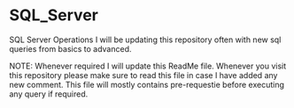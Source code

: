 # SQL_Server
 SQL Server Operations
 I will be updating this repository often with new sql queries from basics to advanced.



NOTE: Whenever required I will update this ReadMe file. Whenever you visit this repository please make sure to read this file in case I have added any new comment.
This file will mostly contains pre-requestie before executing any query if required.
